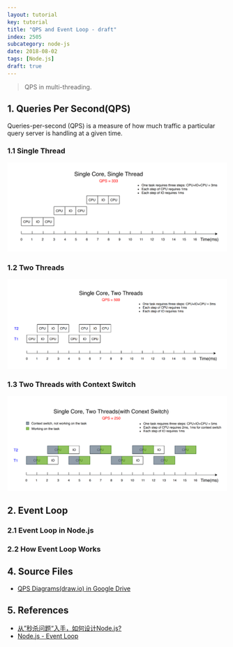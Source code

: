 ```yaml
---
layout: tutorial
key: tutorial
title: "QPS and Event Loop - draft"
index: 2505
subcategory: node-js
date: 2018-08-02
tags: [Node.js]
draft: true
---
```


> QPS in multi-threading.

## 1. Queries Per Second(QPS)
Queries-per-second (QPS) is a measure of how much traffic a particular query server is handling at a given time.
### 1.1 Single Thread
![image](/assets/images/frontend/2505/qps-single-thread.png)
### 1.2 Two Threads
![image](/assets/images/frontend/2505/qps-two-threads.png)
### 1.3 Two Threads with Context Switch
![image](/assets/images/frontend/2505/qps-conext-switch.png)

## 2. Event Loop
### 2.1 Event Loop in Node.js
### 2.2 How Event Loop Works

## 4. Source Files
* [QPS Diagrams(draw.io) in Google Drive](https://drive.google.com/file/d/1f-zd-1tyx30HZs11Y39sPgwyvlYlF9_T/view?usp=sharing)

## 5. References
* [从”秒杀问题“入手，如何设计Node.js?](https://www.youtube.com/watch?v=YVQNA1y6NEg&t=1461s)
* [Node.js - Event Loop](https://www.tutorialspoint.com/nodejs/nodejs_event_loop)
